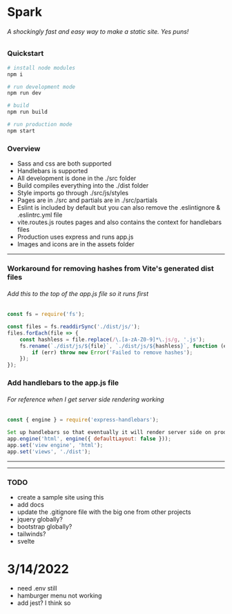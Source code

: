 # Spark

###### A shockingly fast and easy way to make a static site. Yes puns!


### Quickstart
```bash
# install node modules
npm i

# run development mode
npm run dev

# build
npm run build

# run production mode
npm start
```

### Overview
* Sass and css are both supported
* Handlebars is supported
* All development is done in the ./src folder
* Build compiles everything into the ./dist folder
* Style imports go through ./src/js/styles
* Pages are in ./src and partials are in ./src/partials
* Eslint is included by default but you can also remove the .eslintignore & .eslintrc.yml file
* vite.routes.js routes pages and also contains the context for handlebars files
* Production uses express and runs app.js
* Images and icons are in the assets folder

***


### Workaround for removing hashes from Vite's generated dist files

###### Add this to the top of the app.js file so it runs first

```js
const fs = require('fs');

const files = fs.readdirSync('./dist/js/');
files.forEach(file => {
	const hashless = file.replace(/\.[a-zA-Z0-9]*\.js/g, '.js');
	fs.rename(`./dist/js/${file}`, `./dist/js/${hashless}`, function (err) {
		if (err) throw new Error('Failed to remove hashes');
	});
});
```

### Add handlebars to the app.js file

###### For reference when I get server side rendering working

```js
const { engine } = require('express-handlebars');

Set up handlebars so that eventually it will render server side on production also
app.engine('html', engine({ defaultLayout: false }));
app.set('view engine', 'html');
app.set('views', './dist');
```
***
***
### TODO

-   create a sample site using this
-   add docs
-   update the .gitignore file with the big one from other projects
-   jquery globally?
-   bootstrap globally?
-   tailwinds?
-   svelte

# 3/14/2022

-   need .env still
- hamburger menu not working
- add jest? I think so
